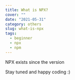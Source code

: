 ```yaml
---
title: What is NPX?
cover: ""
date: "2021-05-31"
category: others
slug: what-is-npx
tags:
  - beginner
  - npx
  - npm
---
```


NPX exists since the version 

Stay tuned and happy coding :)
<!--stackedit_data:
eyJoaXN0b3J5IjpbODMxMjU0NDgzLDM2ODQ3OTk4OF19
-->